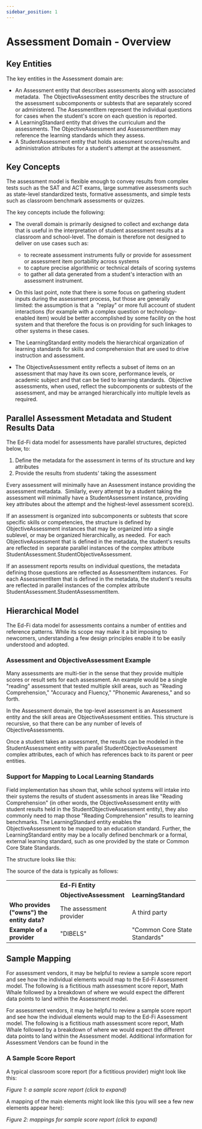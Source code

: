 ```yaml
---
sidebar_position: 1
---
```


# Assessment Domain - Overview

## Key Entities

The key entities in the Assessment domain are:

* An Assessment entity that describes assessments along with associated
    metadata.  The ObjectiveAssessment entity describes the structure of the
    assessment subcomponents or subtests that are separately scored or
    administered. The AsessmentItem represent the individual questions for cases
    when the student's score on each question is reported.
* A LearningStandard entity that drives the curriculum and the assessments.
    The ObjectiveAssessment and AssessmentItem may reference the learning
    standards which they assess.
* A StudentAssessment entity that holds assessment scores/results and
    administration attributes for a student's attempt at the assessment.  

## Key Concepts

The assessment model is flexible enough to convey results from complex tests
such as the SAT and ACT exams, large summative assessments such as state-level
standardized tests, formative assessments, and simple tests such as classroom
benchmark assessments or quizzes.

The key concepts include the following:

* The overall domain is primarily designed to collect and exchange data that
    is useful in the interpretation of student assessment results at a classroom
    and school-level. The domain is therefore not designed to deliver on use
    cases such as:

  * to recreate assessment instruments fully or provide for assessment or
        assessment item portability across systems
  * to capture precise algorithmic or technical details of scoring systems
  * to gather all data generated from a student's interaction with an
        assessment instrument.
* On this last point, note that there is some focus on gathering student
    inputs during the assessment process, but those are generally limited: the
    assumption is that a  "replay" or more full account of student interactions
    (for example with a complex question or technology-enabled item) would be
    better accomplished by some facility on the host system and that therefore
    the focus is on providing for such linkages to other systems in these cases.
* The LearningStandard entity models the hierarchical organization of learning
    standards for skills and comprehension that are used to drive instruction
    and assessment.
* The ObjectiveAssessment entity reflects a subset of items on an assessment
    that may have its own score, performance levels, or academic subject and
    that can be tied to learning standards.  Objective assessments, when used,
    reflect the subcomponents or subtests of the assessment, and may be arranged
    hierarchically into multiple levels as required.

## Parallel Assessment Metadata and Student Results Data

The Ed-Fi data model for assessments have parallel structures, depicted below,
to:

1. Define the metadata for the assessment in terms of its structure and key
    attributes
2. Provide the results from students' taking the assessment

Every assessment will minimally have an Assessment instance providing the
assessment metadata.  Similarly, every attempt by a student taking the
assessment will minimally have a StudentAssessment instance, providing key
attributes about the attempt and the highest-level assessment score(s).

If an assessment is organized into subcomponents or subtests that score specific
skills or competencies, the structure is defined by ObjectiveAssessment
instances that may be organized into a single sublevel, or may be organized
hierarchically, as needed.  For each ObjectiveAssessment that is defined in the
metadata, the student's results are reflected in  separate parallel instances of
the complex attribute StudentAssessment.StudentObjectiveAssessment.

If an assessment reports results on individual questions, the metadata defining
those questions are reflected as AssessmentItem instances.  For each
AssessmentItem that is defined in the metadata, the student's results are
reflected in parallel instances of the complex attribute
StudentAssessment.StudentAssessmentItem.

<!-- ![Assessment Explained](../../../img/Assessment%20Explained.png) -->

## Hierarchical Model

The Ed-Fi data model for assessments contains a number of entities and reference
patterns. While its scope may make it a bit imposing to newcomers, understanding
a few design principles enable it to be easily understood and adopted.

### Assessment and ObjectiveAssessment Example

Many assessments are multi-tier in the sense that they provide multiple scores
or result sets for each assessment. An example would be a single "reading"
assessment that tested multiple skill areas, such as "Reading Comprehension,"
"Accuracy and Fluency," "Phonemic Awareness," and so forth.

In the Assessment domain, the top-level assessment is an Assessment entity and
the skill areas are ObjectiveAssessment entities. This structure is recursive,
so that there can be any number of levels of
ObjectiveAssessments.

<!-- ![ObjectiveAssessments](../../../img/ObjectiveAssessments.png) -->

Once a student takes an assessment, the results can be modeled in the
StudentAssessment entity with parallel StudentObjectiveAssessment complex
attributes, each of which has references back to its parent or peer entities.

<!-- ![StudentObjectiveAsessments](../../../img/StudentObjectiveAsessments.png) -->

### Support for Mapping to Local Learning Standards

Field implementation has shown that, while school systems will intake into their
systems the results of student assessments in areas like "Reading Comprehension"
(in other words, the ObjectiveAssessment entity with student results held in the
StudentObjectiveAssessment entity), they also commonly need to map those
"Reading Comprehension" results to learning benchmarks. The LearningStandard
entity enables the ObjectiveAssessment to be mapped to an education standard.
Further, the LearningStandard entity may be a locally defined benchmark or a
formal, external learning standard, such as one provided by the state or Common
Core State Standards.

The structure looks like this:

<!-- ![LearningStandards](../../../img/LearningStandards.png) -->

The source of the data is typically as follows:

|     |     |     |
| --- | --- | --- |
|     | **Ed-Fi Entity** |     |
|     | **ObjectiveAssessment** | **LearningStandard** |
| **Who provides ("owns") the entity data?** | The assessment provider | A third party |
| **Example of a provider** | "DIBELS" | "Common Core State Standards" |

## Sample Mapping

For assessment vendors, it may be helpful to review a sample score report and
see how the individual elements would map to the Ed-Fi Assessment model. The
following is a fictitious math assessment score report, Math Whale followed by a
breakdown of where we would expect the different data points to land within the
Assessment model.

For assessment vendors, it may be helpful to review a sample score report and
see how the individual elements would map to the Ed-Fi Assessment model. The
following is a fictitious math assessment score report, Math Whale followed by a
breakdown of where we would expect the different data points to land within the
Assessment model. Additional information for Assessment Vendors can be found in
the

### A Sample Score Report

A typical classroom score report (for a fictitious provider) might look like
this:

<!-- ![mathwhale score report](../../../img/mathwhale.png) -->

_Figure 1: a sample score report (click to expand)_

A mapping of the main elements might look like this (you will see a few new
elements appear here):

<!-- ![mathwhale annotated](../../../img/mathwhale-annotated.png) -->

_Figure 2: mappings for sample score report (click to expand)_
